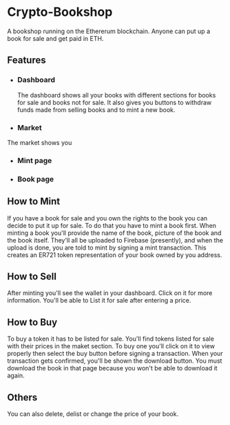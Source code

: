 # Crypto-Bookshop
A bookshop running on the Ethererum blockchain. Anyone can put up a book for sale and get paid in ETH.

## Features
- ### Dashboard
  The dashboard shows all your books with different sections for books for sale and books not for sale. It also gives you buttons to withdraw funds made from selling books and to mint a new book.

- ### Market
 The market shows you  
- ### Mint page
- ### Book page
 

## How to Mint
If you have a book for sale and you own the rights to the book you can decide to put it up for sale. To do that you have to mint a book first. When minting a book you'll provide the name of the book, picture of the book and the book itself. They'll all be uploaded to Firebase (presently), and when the upload is done, you are told to mint by signing a mint transaction. This creates an ER721 token representation of your book owned by you address.

## How to Sell
After minting you'll see the wallet in your dashboard. Click on it for more information. You'll be able to List it for sale after entering a price. 

## How to Buy
To buy a token it has to be listed for sale. You'll find tokens listed for sale with their prices in the maket section. To buy one you'll click on it to view properly then select the buy button before signing a transaction. When your transaction gets confirmed, you'll be shown the download button. You must download the book in that page because you won't be able to download it again.

## Others
You can also delete, delist or change the price of your book.
